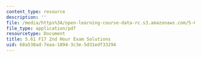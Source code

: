 ```yaml
---
content_type: resource
description: ''
file: /media/https%3A/open-learning-course-data-rc.s3.amazonaws.com/5-61-physical-chemistry-fall-2017/68a538ad7eaa18943c3e5d31edf33294_MIT5_61F17_exam2_sol.pdf
file_type: application/pdf
resourcetype: Document
title: 5.61 F17 2nd Hour Exam Solutions
uid: 68a538ad-7eaa-1894-3c3e-5d31edf33294
---
```

